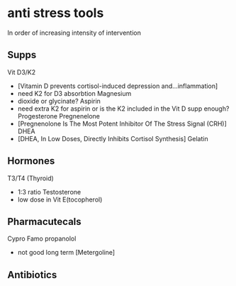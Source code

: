 # anti stress tools

In order of increasing intensity of intervention

## Supps 
Vit D3/K2
 - [Vitamin D prevents cortisol-induced depression and...inflammation]
 - need K2 for D3 absorbtion
Magnesium 
 - dioxide or glycinate?
Aspirin 
 - need extra K2 for aspirin or is the K2 included in the Vit D supp enough?
Progesterone
Pregnenelone
 - [Pregnenolone Is The Most Potent Inhibitor Of The Stress Signal (CRH)]
DHEA
 - [DHEA, In Low Doses, Directly Inhibits Cortisol Synthesis]
Gelatin

## Hormones
T3/T4 (Thyroid) 
 - 1:3 ratio
Testosterone 
 - low dose in Vit E(tocopherol)

## Pharmacutecals
Cypro
Famo
propanolol
 - not good long term
[Metergoline]

## Antibiotics
